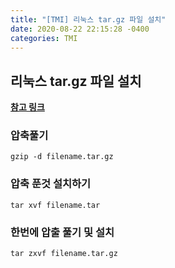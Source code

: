 ```yaml
---
title: "[TMI] 리눅스 tar.gz 파일 설치"
date: 2020-08-22 22:15:28 -0400
categories: TMI
---
```


## 리눅스 tar.gz 파일 설치

**[참고 링크](https://sungsunc.tistory.com/116)**

### 압축풀기

```
gzip -d filename.tar.gz
```

### 압축 푼것 설치하기

```
tar xvf filename.tar
```

### 한번에 압출 풀기 및 설치

```
tar zxvf filename.tar.gz
```

